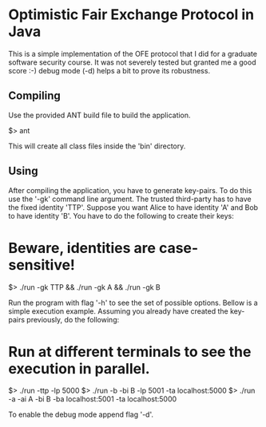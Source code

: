 # Optimistic Fair Exchange Protocol in Java

This is a simple implementation of the OFE protocol that I did for a graduate software security course. It was not severely tested but granted me a good score :-) debug mode (-d) helps a bit to prove its robustness.

## Compiling

Use the provided ANT build file to build the application.

$> ant

This will create all class files inside the 'bin' directory.

## Using

After compiling the application, you have to generate key-pairs. To do this use the '-gk' command line argument.
The trusted third-party has to have the fixed identity 'TTP'. Suppose you want Alice to have identity 'A' and Bob to have identity 'B'. You have to do the following to create their keys:

# Beware, identities are case-sensitive!
$> ./run -gk TTP && ./run -gk A && ./run -gk B

Run the program with flag '-h' to see the set of possible options.
Bellow is a simple execution example. Assuming you already have created the key-pairs previously, do the following:

# Run at different terminals to see the execution in parallel.
$> ./run -ttp -lp 5000
$> ./run -b -bi B -lp 5001 -ta localhost:5000
$> ./run -a -ai A -bi B -ba localhost:5001 -ta localhost:5000

To enable the debug mode append flag '-d'.
